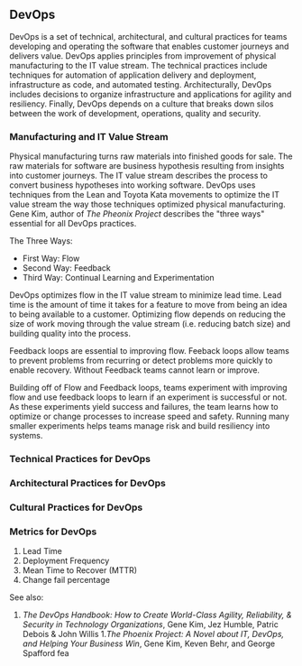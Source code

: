 ## DevOps

DevOps is a set of technical, architectural, and cultural practices for teams developing and operating the software that enables customer journeys and delivers value.
DevOps applies principles from improvement of physical manufacturing to the IT value stream.
The technical practices include techniques for automation of application delivery and deployment, infrastructure as code, and automated testing.
Architecturally, DevOps includes decisions to organize infrastructure and applications for agility and resiliency.
Finally, DevOps depends on a culture that breaks down silos between the work of development, operations, quality and security.

### Manufacturing and IT Value Stream

Physical manufacturing turns raw materials into finished goods for sale.
The raw materials for software are business hypothesis resulting from insights into customer journeys.
The IT value stream describes the process to convert business hypotheses into working software.
DevOps uses techniques from the Lean and Toyota Kata movements to optimize the IT value stream the way those techniques optimized physical manufacturing.
Gene Kim, author of *The Pheonix Project* describes the "three ways" essential for all DevOps practices.

The Three Ways:

* First Way: Flow
* Second Way: Feedback
* Third Way: Continual Learning and Experimentation

DevOps optimizes flow in the IT value stream to minimize lead time.
Lead time is the amount of time it takes for a feature to move from being an idea to being available to a customer.
Optimizing flow depends on reducing the size of work moving through the value stream (i.e. reducing batch size) and building quality into the process.

Feedback loops are essential to improving flow. 
Feeback loops allow teams to prevent problems from recurring or detect problems more quickly to enable recovery.
Without Feedback teams cannot learn or improve.

Building off of Flow and Feedback loops, teams experiment with improving flow and use feedback loops to learn if an experiment is successful or not.
As these experiments yield success and failures, the team learns how to optimize or change processes to increase speed and safety.
Running many smaller experiments helps teams manage risk and build resiliency into systems.

### Technical Practices for DevOps



### Architectural Practices for DevOps

### Cultural Practices for DevOps

### Metrics for DevOps

1. Lead Time
1. Deployment Frequency
1. Mean Time to Recover (MTTR)
1. Change fail percentage



See also:

1. *The DevOps Handbook: How to Create World-Class Agility, Reliability, & Security in Technology Organizations*, Gene Kim, Jez Humble, Patric Debois & John Willis
1.*The Phoenix Project: A Novel about IT, DevOps, and Helping Your Business Win*, Gene Kim, Keven Behr, and George Spafford 
fea